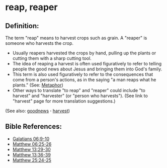 # reap, reaper #

## Definition: ##

The term  "reap" means to harvest crops such as grain. A "reaper" is someone who harvests the crop.

* Usually reapers harvested the crops by hand, pulling up the plants or cutting them with a sharp cutting tool.
* The idea of reaping a harvest is often used figuratively to refer to telling people the good news about Jesus and bringing them into God's family.
* This term is also used figuratively to refer to the consequences that come from a person's actions, as in the saying "a man reaps what he plants."  (See: [Metaphor](https://git.door43.org/Door43/en-ta-translate-vol1/src/master/content/figs_metaphor.md))
* Other ways to translate "to reap" and "reaper" could include "to harvest" and "harvester" (or "person who harvests"). (See link to "harvest" page for more translation suggestions.)

(See also: [goodnews](../kt/goodnews.md) **·** [harvest](../kt/harvest.md))

## Bible References: ##

* [Galatians 06:9-10](https://door43.org/en/bible/notes/gal/06/09)
* [Matthew 06:25-26](https://door43.org/en/bible/notes/mat/06/25)
* [Matthew 13:29-30](https://door43.org/en/bible/notes/mat/13/29)
* [Matthew 13:36-39](https://door43.org/en/bible/notes/mat/13/36)
* [Matthew 25:24-25](https://door43.org/en/bible/notes/mat/25/24)

